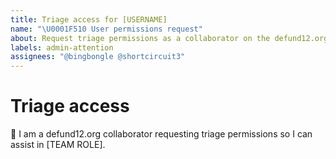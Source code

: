 ```yaml
---
title: Triage access for [USERNAME]
name: "\U0001F510 User permissions request"
about: Request triage permissions as a collaborator on the defund12.org team.
labels: admin-attention
assignees: "@bingbongle @shortcircuit3"
---
```


# Triage access

👋 I am a defund12.org collaborator requesting triage permissions so I can assist in [TEAM ROLE].
